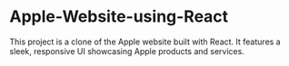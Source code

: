 # Apple-Website-using-React
This project is a clone of the Apple website built with React. It features a sleek, responsive UI showcasing Apple products and services.

